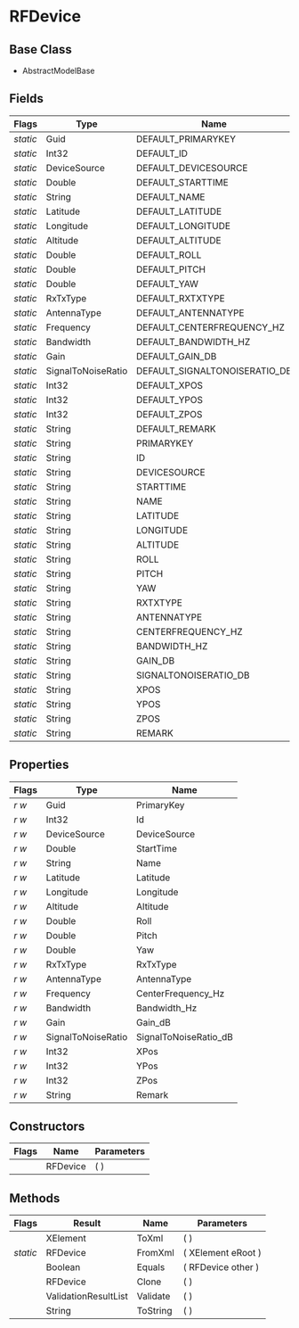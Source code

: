 # RFDevice
## Base Class
- AbstractModelBase
## Fields
Flags|Type|Name
-|-|-
*static*|Guid|DEFAULT_PRIMARYKEY
*static*|Int32|DEFAULT_ID
*static*|DeviceSource|DEFAULT_DEVICESOURCE
*static*|Double|DEFAULT_STARTTIME
*static*|String|DEFAULT_NAME
*static*|Latitude|DEFAULT_LATITUDE
*static*|Longitude|DEFAULT_LONGITUDE
*static*|Altitude|DEFAULT_ALTITUDE
*static*|Double|DEFAULT_ROLL
*static*|Double|DEFAULT_PITCH
*static*|Double|DEFAULT_YAW
*static*|RxTxType|DEFAULT_RXTXTYPE
*static*|AntennaType|DEFAULT_ANTENNATYPE
*static*|Frequency|DEFAULT_CENTERFREQUENCY_HZ
*static*|Bandwidth|DEFAULT_BANDWIDTH_HZ
*static*|Gain|DEFAULT_GAIN_DB
*static*|SignalToNoiseRatio|DEFAULT_SIGNALTONOISERATIO_DB
*static*|Int32|DEFAULT_XPOS
*static*|Int32|DEFAULT_YPOS
*static*|Int32|DEFAULT_ZPOS
*static*|String|DEFAULT_REMARK
*static*|String|PRIMARYKEY
*static*|String|ID
*static*|String|DEVICESOURCE
*static*|String|STARTTIME
*static*|String|NAME
*static*|String|LATITUDE
*static*|String|LONGITUDE
*static*|String|ALTITUDE
*static*|String|ROLL
*static*|String|PITCH
*static*|String|YAW
*static*|String|RXTXTYPE
*static*|String|ANTENNATYPE
*static*|String|CENTERFREQUENCY_HZ
*static*|String|BANDWIDTH_HZ
*static*|String|GAIN_DB
*static*|String|SIGNALTONOISERATIO_DB
*static*|String|XPOS
*static*|String|YPOS
*static*|String|ZPOS
*static*|String|REMARK
## Properties
Flags|Type|Name
-|-|-
*r* *w*|Guid|PrimaryKey
*r* *w*|Int32|Id
*r* *w*|DeviceSource|DeviceSource
*r* *w*|Double|StartTime
*r* *w*|String|Name
*r* *w*|Latitude|Latitude
*r* *w*|Longitude|Longitude
*r* *w*|Altitude|Altitude
*r* *w*|Double|Roll
*r* *w*|Double|Pitch
*r* *w*|Double|Yaw
*r* *w*|RxTxType|RxTxType
*r* *w*|AntennaType|AntennaType
*r* *w*|Frequency|CenterFrequency_Hz
*r* *w*|Bandwidth|Bandwidth_Hz
*r* *w*|Gain|Gain_dB
*r* *w*|SignalToNoiseRatio|SignalToNoiseRatio_dB
*r* *w*|Int32|XPos
*r* *w*|Int32|YPos
*r* *w*|Int32|ZPos
*r* *w*|String|Remark
## Constructors
Flags|Name|Parameters
-|-|-
&nbsp;|RFDevice|( )
## Methods
Flags|Result|Name|Parameters
-|-|-|-
&nbsp;|XElement|ToXml|( )
*static*|RFDevice|FromXml|( XElement eRoot )
&nbsp;|Boolean|Equals|( RFDevice other )
&nbsp;|RFDevice|Clone|( )
&nbsp;|ValidationResultList|Validate|( )
&nbsp;|String|ToString|( )
